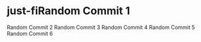 # just-fiRandom Commit 1
Random Commit 2
Random Commit 3
Random Commit 4
Random Commit 5
Random Commit 6
